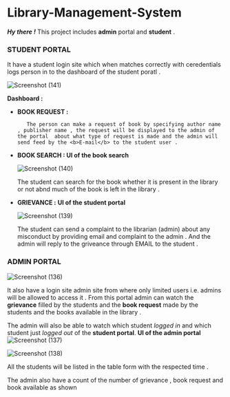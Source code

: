 # Library-Management-System

<b><i>Hy there !</i></b>
This project includes <b>admin</b> portal and <b>student</b> .

### STUDENT PORTAL
It have a student login site which when matches correctly with ceredentials logs person in to the dashboard 
of the student poratl  .

![Screenshot (141)](https://user-images.githubusercontent.com/47947329/66231101-7db6e100-e69a-11e9-88ba-9867204c8278.png)

<b>Dashboard :</b> 

<ul>
  <li><b>BOOK REQUEST :</b> 
    
       The person can make a request of book by specifying author name , publisher name , the request will be displayed to the admin of the portal  about what type of request is made and the admin will send feed by the <b>E-mail</b> to the student user . 
  </li>
  <li><b>BOOK SEARCH : </b>
  <b>UI of the book search</b>
  
  
![Screenshot (140)](https://user-images.githubusercontent.com/47947329/65633319-a94a1500-df90-11e9-9627-3e592f2eaeed.png)

  
   The student can search for the book whether it is present in the library or not abnd much of the book is left in the library .
  </li>
  <li><b>GRIEVANCE :</b>
  <b>UI of the student portal</b>
  
  ![Screenshot (139)](https://user-images.githubusercontent.com/47947329/65633316-a94a1500-df90-11e9-846f-4ef13a765109.png)
  
  The student can send a complaint to the librarian (admin) about any misconduct by providing email and complaint to the admin .
    And the admin will reply to the griveance through EMAIL to the student . 
  </li>
</ul>

### ADMIN PORTAL


![Screenshot (136)](https://user-images.githubusercontent.com/47947329/65633171-56705d80-df90-11e9-850d-9b25ac6b7c7a.png)




It also have a login site admin site from where only limited users i.e. admins will be allowed to access it .
From this portal admin can watch the <b>grievance</b> filled by the students and the <b>book request</b> made by the students and the books available in the library .

The admin will also be able to watch which student <i>logged in</i> and which student just <i>logged out</i> of the <b>student portal</b>.
<b>UI of the admin portal</b>
![Screenshot (137)](https://user-images.githubusercontent.com/47947329/65633188-6720d380-df90-11e9-8b7c-be9691efba8a.png)

![Screenshot (138)](https://user-images.githubusercontent.com/47947329/65633196-6b4cf100-df90-11e9-9318-fb0d9bc4c644.png)


  All the students will be listed in the table form with the respected time . 
  
  The admin also have a count of the number of grievance , book request and book available as shown 
  
